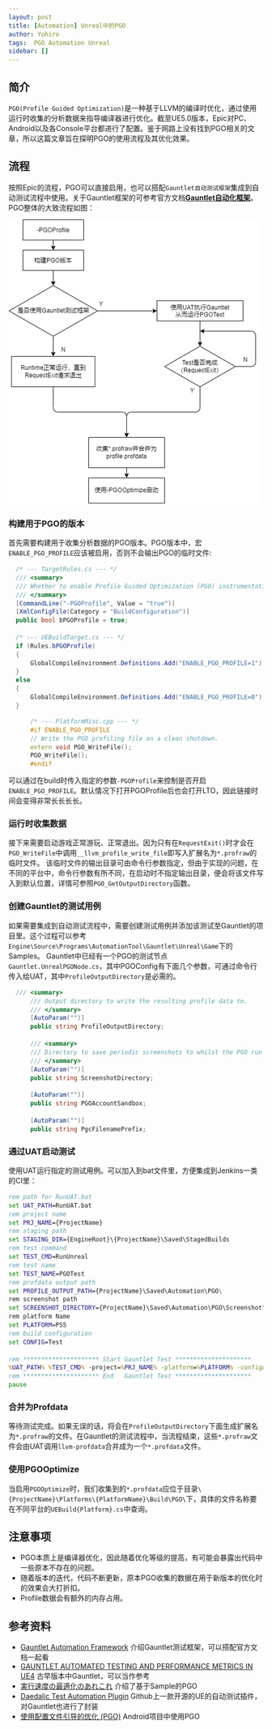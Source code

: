 ```yaml
---
layout: post
title: [Automation] Unreal中的PGO
author: Yohiro
tags:  PGO Automation Unreal
sidebar: []
---
```


## 简介
`PGO(Profile Guided Optimization)`是一种基于LLVM的编译时优化，通过使用运行时收集的分析数据来指导编译器进行优化。截至UE5.0版本，Epic对PC、Android以及各Console平台都进行了配置。鉴于网路上没有找到PGO相关的文章，所以这篇文章旨在探明PGO的使用流程及其优化效果。

## 流程
按照Epic的流程，PGO可以直接启用，也可以搭配`Gauntlet自动测试框架`集成到自动测试流程中使用。关于Gauntlet框架的可参考官方文档[**Gauntlet自动化框架**](https://docs.unrealengine.com/4.27/zh-CN/TestingAndOptimization/Automation/Gauntlet/)。PGO整体的大致流程如图：

![Progress2](images/PGOInUnreal/Progress2.png)

### 构建用于PGO的版本
  首先需要构建用于收集分析数据的PGO版本。PGO版本中，宏`ENABLE_PGO_PROFILE`应该被启用，否则不会输出PGO的临时文件:
  ```csharp
    /* --- TargetRules.cs --- */
    /// <summary>
	/// Whether to enable Profile Guided Optimization (PGO) instrumentation in this build.
	/// </summary>
	[CommandLine("-PGOProfile", Value = "true")]
	[XmlConfigFile(Category = "BuildConfiguration")]
	public bool bPGOProfile = true;

    /* --- UEBuildTarget.cs --- */
	if (Rules.bPGOProfile)
	{
	    GlobalCompileEnvironment.Definitions.Add("ENABLE_PGO_PROFILE=1");
	}
	else
	{
	    GlobalCompileEnvironment.Definitions.Add("ENABLE_PGO_PROFILE=0");
	}
  ```
  ```cpp
        /* --- PlatformMisc.cpp --- */
        #if ENABLE_PGO_PROFILE
	    // Write the PGO profiling file on a clean shutdown.
	    extern void PGO_WriteFile();
	    PGO_WriteFile();
        #endif
  ```
  可以通过在build时传入指定的参数`-PGOProfile`来控制是否开启`ENABLE_PGO_PROFILE`。默认情况下打开PGOProfile后也会打开LTO，因此链接时间会变得非常长长长长。
 
### 运行时收集数据
  接下来需要启动游戏正常游玩、正常退出。因为只有在`RequestExit()`时才会在`PGO_WriteFile`中调用`__llvm_profile_write_file`即写入扩展名为`*.profraw`的临时文件。
  该临时文件的输出目录可由命令行参数指定，但由于实现的问题，在不同的平台中，命令行参数有所不同，在启动时不指定输出目录，便会将该文件写入到默认位置，详情可参照`PGO_GetOutputDirectory`函数。

### 创建Gauntlet的测试用例
  如果需要集成到自动测试流程中，需要创建测试用例并添加该测试至Gauntlet的项目里。这个过程可以参考`Engine\Source\Programs\AutomationTool\Gauntlet\Unreal\Game`下的Samples。
  Gauntlet中已经有一个PGO的测试节点`Gauntlet.UnrealPGONode.cs`，其中PGOConfig有下面几个参数，可通过命令行传入给UAT，其中`ProfileOutputDirectory`是必需的。
  ```csharp
    /// <summary>
		/// Output directory to write the resulting profile data to.
		/// </summary>
		[AutoParam("")]
		public string ProfileOutputDirectory;

		/// <summary>
		/// Directory to save periodic screenshots to whilst the PGO run is in progress.
		/// </summary>
		[AutoParam("")]
		public string ScreenshotDirectory;

		[AutoParam("")]
		public string PGOAccountSandbox;

		[AutoParam("")]
		public string PgcFilenamePrefix;
  ```

### 通过UAT启动测试
  使用UAT运行指定的测试用例。可以加入到bat文件里，方便集成到Jenkins一类的CI里：
  ```bat
  rem path for RunUAT.bat
  set UAT_PATH=RunUAT.bat
  rem project name
  set PRJ_NAME={ProjectName}
  rem staging path
  set STAGING_DIR={EngineRoot}\{ProjectName}\Saved\StagedBuilds
  rem test command
  set TEST_CMD=RunUnreal
  rem test name
  set TEST_NAME=PGOTest
  rem profdata output path
  set PROFILE_OUTPUT_PATH={ProjectName}\Saved\Automation\PGO\
  rem screenshot path
  set SCREENSHOT_DIRECTORY={ProjectName}\Saved\Automation\PGO\Screenshot\
  rem platform Name
  set PLATFORM=PS5
  rem build configuration
  set CONFIG=Test

  rem ********************* Start Gauntlet Test *********************
  %UAT_PATH% %TEST_CMD% -project=%PRJ_NAME% -platform=%PLATFORM% -configuration=%CONFIG% -build=%STAGING_DIR%\%PLATFORM%  -test=%TEST_NAME% -ProfileOutputDirectory=%PROFILE_OUTPUT_PATH% -ScreenshotDirectory=%SCREENSHOT_DIRECTORY% 
  rem ********************* End   Gauntlet Test *********************
  pause
  ```
### 合并为Profdata
  等待测试完成。如果无误的话，将会在`ProfileOutputDirectory`下面生成扩展名为`*.profraw`的文件。在Gauntlet的测试流程中，当流程结束，这些`*.profraw`文件会由UAT调用`llvm-profdata`合并成为一个`*.profdata`文件。

### 使用PGOOptimize
  当启用`PGOOptimize`时，我们收集到的`*.profdata`应位于目录`\{ProjectName}\Platforms\{PlatformName}\Build\PGO\`下，具体的文件名称要在不同平台的`UEBuild{Platform}.cs`中查询。

## 注意事项
- PGO本质上是编译器优化，因此随着优化等级的提高，有可能会暴露出代码中一些原本不存在的问题。
- 随着版本的迭代，代码不断更新，原本PGO收集的数据在用于新版本的优化时的效果会大打折扣。
- Profile数据会有额外的内存占用。

## 参考资料
- [Gauntlet Automation Framework](https://qiita.com/donbutsu17/items/cd17d500a9fed143e061) 介绍Gauntlet测试框架，可以搭配官方文档一起看
- [GAUNTLET AUTOMATED TESTING AND PERFORMANCE METRICS IN UE4](https://horugame.com/gauntlet-automated-testing-and-performance-metrics-in-ue4/) 古早版本中Gauntlet，可以当作参考
- [実行速度の最適化のあれこれ](https://www.docswell.com/s/EpicGamesJapan/ZEEL7Z-UE4_LargeScaleDevSQEX_Optimize#p31) 介绍了基于Sample的PGO
- [Daedalic Test Automation Plugin](https://github.com/DaedalicEntertainment/ue4-test-automation) Github上一款开源的UE的自动测试插件，对Gauntlet也进行了封装
- [使用配置文件引导的优化 (PGO)](https://source.android.google.cn/devices/tech/perf/pgo) Android项目中使用PGO